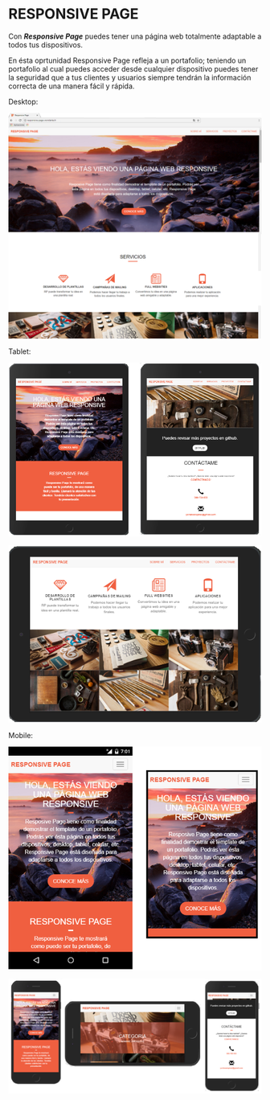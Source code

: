 # RESPONSIVE PAGE

Con ***Responsive Page*** puedes tener una página web totalmente adaptable a todos tus dispositivos.

En ésta oprtunidad Responsive Page refleja a un portafolio; teniendo un portafolio al cual puedes acceder desde
cualquier dispositivo puedes tener la seguridad que a tus clientes y usuarios siempre tendrán la información
correcta de una manera fácil y rápida.

Desktop:

![r_p_desktop](images_readme/desktop.png)

Tablet:

![r_p_tablet](images_readme/tablet.png)

![r_p_tablet_2](images_readme/tablet_2.png)

Mobile:

![r_p_mobile](images_readme/mobile.png)

![r_p_mobile_2](images_readme/mobile_2.png)